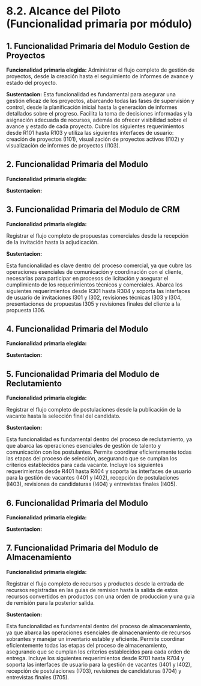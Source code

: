 # 8.2. Alcance del Piloto (Funcionalidad primaria por módulo)

## 1. Funcionalidad Primaria del Modulo Gestion de Proyectos 

**Funcionalidad primaria elegida:**
Administrar el flujo completo de gestión de proyectos, desde la creación hasta el seguimiento de informes de avance y estado del proyecto.


**Sustentacion:**
Esta funcionalidad es fundamental para asegurar una gestión eficaz de los proyectos, abarcando todas las fases de supervisión y control, desde la planificación inicial hasta la generación de informes detallados sobre el progreso. Facilita la toma de decisiones informadas y la asignación adecuada de recursos, además de ofrecer visibilidad sobre el avance y estado de cada proyecto. Cubre los siguientes requerimientos desde R101 hasta R103 y utiliza las siguientes interfaces de usuario: creación de proyectos (I101), visualización de proyectos activos (I102) y visualización de informes de proyectos (I103).


## 2. Funcionalidad Primaria del Modulo 

**Funcionalidad primaria elegida:**



**Sustentacion:**




## 3. Funcionalidad Primaria del Modulo de CRM

**Funcionalidad primaria elegida:**

Registrar el flujo completo de propuestas comerciales desde la recepción de la invitación hasta la adjudicación.

**Sustentacion:**

Esta funcionalidad es clave dentro del proceso comercial, ya que cubre las operaciones esenciales de comunicación y coordinación con el cliente, necesarias para participar en procesos de licitación y asegurar el cumplimiento de los requerimientos técnicos y comerciales. Abarca los siguientes requerimientos desde R301 hasta R304 y soporta las interfaces de usuario de invitaciones I301 y I302, revisiones técnicas I303 y I304, presentaciones de propuestas I305 y revisiones finales del cliente a la propuesta I306.

## 4. Funcionalidad Primaria del Modulo

**Funcionalidad primaria elegida:**



**Sustentacion:**



## 5. Funcionalidad Primaria del Modulo de Reclutamiento

**Funcionalidad primaria elegida:**

Registrar el flujo completo de postulaciones desde la publicación de la vacante hasta la selección final del candidato.

**Sustentacion:**

Esta funcionalidad es fundamental dentro del proceso de reclutamiento, ya que abarca las operaciones esenciales de gestión de talento y comunicación con los postulantes. Permite coordinar eficientemente todas las etapas del proceso de selección, asegurando que se cumplan los criterios establecidos para cada vacante. Incluye los siguientes requerimientos desde R401 hasta R404 y soporta las interfaces de usuario para la gestión de vacantes (I401 y I402), recepción de postulaciones (I403), revisiones de candidaturas (I404) y entrevistas finales (I405).

## 6. Funcionalidad Primaria del Modulo

**Funcionalidad primaria elegida:**



**Sustentacion:**

## 7. Funcionalidad Primaria del Modulo de Almacenamiento

**Funcionalidad primaria elegida:**

Registrar el flujo completo de recursos y productos desde la entrada de recursos registradas en las guias de remision hasta la salida de estos recursos convertidos en productos con una orden de produccion y una guia de remisión para la posterior salida.

**Sustentacion:**

Esta funcionalidad es fundamental dentro del proceso de almacenamiento, ya que abarca las operaciones esenciales de almacenamiento de recursos sobrantes y manejar un inventario estable y eficiente. Permite coordinar eficientemente todas las etapas del proceso de almacenamiento, asegurando que se cumplan los criterios establecidos para cada orden de entrega. Incluye los siguientes requerimientos desde R701 hasta R704 y soporta las interfaces de usuario para la gestión de vacantes (I401 y I402), recepción de postulaciones (I703), revisiones de candidaturas (I704) y entrevistas finales (I705).


